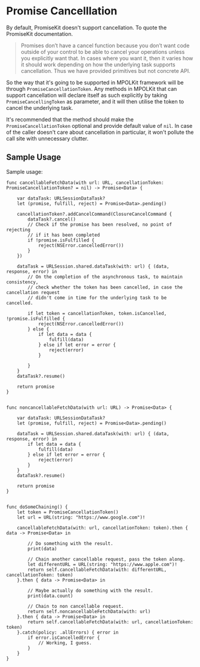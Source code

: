 # Promise Cancelllation

By default, PromiseKit doesn't support cancellation. To quote the PromiseKit documentation.

> Promises don’t have a cancel function because you don’t want code outside of your control to be able to cancel your operations unless you explicitly want that. In cases where you want it, then it varies how it should work depending on how the underlying task supports cancellation. Thus we have provided primitives but not concrete API.

So the way that it's going to be supported in MPOLKit framework will be through `PromiseCancellationToken`. Any methods in MPOLKit that can support cancellation will declare itself as such explicitly by taking `PromiseCancellingToken` as parameter, and it will then utilise the token to cancel the underlying task.

It's recommended that the method should make the `PromiseCancellationToken` optional and provide default value of `nil`. In case of the caller doesn't care about cancellation in particular, it won't pollute the call site with unnecessary clutter. 

## Sample Usage

Sample usage:

    
    func cancellableFetchData(with url: URL, cancellationToken: PromiseCancellationToken? = nil) -> Promise<Data> {

        var dataTask: URLSessionDataTask?
        let (promise, fulfill, reject) = Promise<Data>.pending()

        cancellationToken?.addCancelCommand(ClosureCancelCommand {
            dataTask?.cancel()
            // Check if the promise has been resolved, no point of rejecting
            // if it has been completed
            if !promise.isFulfilled {
                reject(NSError.cancelledError())
            }
        })

        dataTask = URLSession.shared.dataTask(with: url) { (data, response, error) in
            // On the completion of the asynchronous task, to maintain consistency,
            // check whether the token has been cancelled, in case the cancellation request
            // didn't come in time for the underlying task to be cancelled.

            if let token = cancellationToken, token.isCancelled, !promise.isFulfilled {
                reject(NSError.cancelledError())
            } else {
                if let data = data {
                    fulfill(data)
                } else if let error = error {
                    reject(error)
                }

            }
        }
        dataTask?.resume()

        return promise
    }
    

    func noncancellableFetchData(with url: URL) -> Promise<Data> {

        var dataTask: URLSessionDataTask?
        let (promise, fulfill, reject) = Promise<Data>.pending()

        dataTask = URLSession.shared.dataTask(with: url) { (data, response, error) in
            if let data = data {
                fulfill(data)
            } else if let error = error {
                reject(error)
            }
        }
        dataTask?.resume()

        return promise
    }
    

    func doSomeChaining() {
        let token = PromiseCancellationToken()
        let url = URL(string: "https://www.google.com")!

        cancellableFetchData(with: url, cancellationToken: token).then { data -> Promise<Data> in

            // Do something with the result.
            print(data)

            // Chain another cancellable request, pass the token along.
            let differentURL = URL(string: "https://www.apple.com")!
            return self.cancellableFetchData(with: differentURL, cancellationToken: token)
        }.then { data -> Promise<Data> in

            // Maybe actually do something with the result.
            print(data.count)

            // Chain to non cancellable request.
            return self.noncancellableFetchData(with: url)
        }.then { data -> Promise<Data> in
            return self.cancellableFetchData(with: url, cancellationToken: token)
        }.catch(policy: .allErrors) { error in
            if error.isCancelledError {
                // Working, I guess.
            }
        }
    }
    